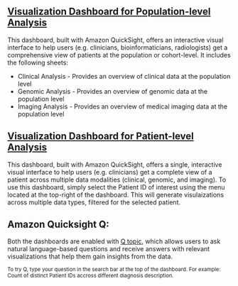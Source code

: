 ## [Visualization Dashboard for Population-level Analysis](https://us-east-1.quicksight.aws.amazon.com/sn/accounts/659535263284/dashboards/774bd843-f43f-4faf-858f-accd8376c95b/sheets/774bd843-f43f-4faf-858f-accd8376c95b_7871daf0-08f6-4c73-b85e-b7e88b3da794)

<!-- **HCLS customers are constantly striving to find ways of improving clinical health outcomes of a defined group of individuals for Population Health Management(PHM). Possessing and analyzing data allows providers to identify the greatest needs of the patient population. For example, if the majority of a patient population is suffering from a particular disease, say diabetes, obesity and also the corresponding social determinants of health. PHM allows providers to predict and identify patients at risk for hospital admissions, allows providers to create patient-specific care plans, and helps providers understand their patient population health trends.** -->


This dashboard, built with Amazon QuickSight, offers an interactive visual interface to help users (e.g. clinicians, bioinformaticians, radiologists) get a comprehensive view of patients at the population or cohort-level. It includes the following sheets:

* Clinical Analysis - Provides an overview of clinical data at the population level
* Genomic Analysis - Provides an overview of genomic data at the population level
* Imaging Analysis - Provides an overview of medical imaging data at the population level


## [Visualization Dashboard for Patient-level Analysis](https://us-east-1.quicksight.aws.amazon.com/sn/accounts/659535263284/dashboards/9b340b41-9b19-4496-bde1-dcf3638edd39?directory_alias=hcls-multimodal)

<!-- **HCLS customers are seeing a rapid growth in patient-level data size and diversity, that include genomic, clinical, medical imaging, medical claims, and sensor data. While multimodal data offers a comprehensive view that can improve patient outcomes and care, analyzing multiple modalities at scale is challenging, preventing customers from adopting multimodal analytics for precision health applications.** -->


This dashboard, built with Amazon QuickSight, offers a single, interactive visual interface to help users (e.g. clinicians) get a complete view of a patient across multiple data modalities (clinical, genomic, and imaging). To use this dashboard, simply select the Patient ID of interest using the menu located at the top-right of the dashboard. This will generate visulaizations across multiple data types, filtered for the selected patient.


## Amazon Quicksight Q:

Both the dashboards are enabled with [Q topic](https://docs.aws.amazon.com/quicksight/latest/user/working-with-quicksight-q.html), which allows users to ask natural language-based questions and receive answers with relevant visualizations that help them gain insights from the data.


<sub>To try Q, type your question in the search bar at the top of the dashboard. 
For example: Count of distinct Patient IDs accross different diagnosis description. </sub>
